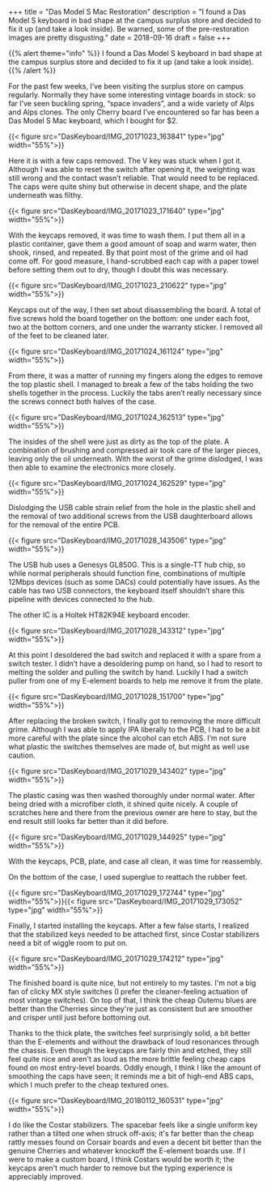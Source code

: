 +++
title = "Das Model S Mac Restoration"
description = "I found a Das Model S keyboard in bad shape at the campus surplus store and decided to fix it up (and take a look inside). Be warned, some of the pre-restoration images are pretty disgusting."
date = 2018-09-16
draft = false
+++

{{% alert theme="info" %}} I found a Das Model S keyboard in bad shape at the campus surplus store and decided to fix it up (and take a look inside).{{% /alert %}}

For the past few weeks, I’ve been visiting the surplus store on campus regularly. Normally they have some interesting vintage boards in stock: so far I’ve seen buckling spring, “space invaders”, and a wide variety of Alps and Alps clones. The only Cherry board I’ve encountered so far has been a Das Model S Mac keyboard, which I bought for $2.

{{< figure src="DasKeyboard/IMG_20171023_163841" type="jpg" width="55%">}}

Here it is with a few caps removed. The V key was stuck when I got it. Although I was able to reset the switch after opening it, the weighting was still wrong and the contact wasn’t reliable. That would need to be replaced. The caps were quite shiny but otherwise in decent shape, and the plate underneath was filthy.

{{< figure src="DasKeyboard/IMG_20171023_171640" type="jpg" width="55%">}}

With the keycaps removed, it was time to wash them. I put them all in a plastic container, gave them a good amount of soap and warm water, then shook, rinsed, and repeated. By that point most of the grime and oil had come off. For good measure, I hand-scrubbed each cap with a paper towel before setting them out to dry, though I doubt this was necessary.

{{< figure src="DasKeyboard/IMG_20171023_210622" type="jpg" width="55%">}}

Keycaps out of the way, I then set about disassembling the board. A total of five screws hold the board together on the bottom: one under each foot, two at the bottom corners, and one under the warranty sticker. I removed all of the feet to be cleaned later.

{{< figure src="DasKeyboard/IMG_20171024_161124" type="jpg" width="55%">}}
<!-- {{< figure src="DasKeyboard/IMG_20171024_161213" type="jpg" width="55%">}} -->

From there, it was a matter of running my fingers along the edges to remove the top plastic shell. I managed to break a few of the tabs holding the two shells together in the process. Luckily the tabs aren’t really necessary since the screws connect both halves of the case.

<!--{{< figure src="DasKeyboard/IMG_20171024_162130" type="jpg" width="55%">}}-->
{{< figure src="DasKeyboard/IMG_20171024_162513" type="jpg" width="55%">}}

The insides of the shell were just as dirty as the top of the plate. A combination of brushing and compressed air took care of the larger pieces, leaving only the oil underneath. With the worst of the grime dislodged, I was then able to examine the electronics more closely.

{{< figure src="DasKeyboard/IMG_20171024_162529" type="jpg" width="55%">}}

Dislodging the USB cable strain relief from the hole in the plastic shell and the removal of two additional screws from the USB daughterboard allows for the removal of the entire PCB.

{{< figure src="DasKeyboard/IMG_20171028_143506" type="jpg" width="55%">}}

The USB hub uses a Genesys GL850G. This is a single-TT hub chip, so while normal peripherals should function fine, combinations of multiple 12Mbps devices (such as some DACs) could potentially have issues. As the cable has two USB connectors, the keyboard itself shouldn’t share this pipeline with devices connected to the hub.

The other IC is a Holtek HT82K94E keyboard encoder.

{{< figure src="DasKeyboard/IMG_20171028_143312" type="jpg" width="55%">}}

At this point I desoldered the bad switch and replaced it with a spare from a switch tester. I didn’t have a desoldering pump on hand, so I had to resort to melting the solder and pulling the switch by hand. Luckily I had a switch puller from one of my E-element boards to help me remove it from the plate.

{{< figure src="DasKeyboard/IMG_20171028_151700" type="jpg" width="55%">}}

After replacing the broken switch, I finally got to removing the more difficult grime. Although I was able to apply IPA liberally to the PCB, I had to be a bit more careful with the plate since the alcohol can etch ABS. I’m not sure what plastic the switches themselves are made of, but might as well use caution.

{{< figure src="DasKeyboard/IMG_20171029_143402" type="jpg" width="55%">}}

The plastic casing was then washed thoroughly under normal water. After being dried with a microfiber cloth, it shined quite nicely. A couple of scratches here and there from the previous owner are here to stay, but the end result still looks far better than it did before.

{{< figure src="DasKeyboard/IMG_20171029_144925" type="jpg" width="55%">}}

With the keycaps, PCB, plate, and case all clean, it was time for reassembly.

On the bottom of the case, I used superglue to reattach the rubber feet.

{{< figure src="DasKeyboard/IMG_20171029_172744" type="jpg" width="55%">}}{{< figure src="DasKeyboard/IMG_20171029_173052" type="jpg" width="55%">}}


Finally, I started installing the keycaps. After a few false starts, I realized that the stabilized keys needed to be attached first, since Costar stabilizers need a bit of wiggle room to put on.

{{< figure src="DasKeyboard/IMG_20171029_174212" type="jpg" width="55%">}}

The finished board is quite nice, but not entirely to my tastes. I'm not a big fan of clicky MX style switches (I prefer the cleaner-feeling actuation of most vintage switches). On top of that, I think the cheap Outemu blues are better than the Cherries since they're just as consistent but are smoother and crisper until just before bottoming out.

Thanks to the thick plate, the switches feel surprisingly solid, a bit better than the E-elements and without the drawback of loud resonances through the chassis. Even though the keycaps are fairly thin and etched, they still feel quite nice and aren't as loud as the more brittle feeling cheap caps found on most entry-level boards. Oddly enough, I think I like the amount of smoothing the caps have seen; it reminds me a bit of high-end ABS caps, which I much prefer to the cheap textured ones.

{{< figure src="DasKeyboard/IMG_20180112_160531" type="jpg" width="55%">}}

I do like the Costar stabilizers. The spacebar feels like a single uniform key rather than a tilted one when struck off-axis; it's far better than the cheap rattly messes found on Corsair boards and even a decent bit better than the genuine Cherries and whatever knockoff the E-element boards use. If I were to make a custom board, I think Costars would be worth it; the keycaps aren't much harder to remove but the typing experience is appreciably improved.
